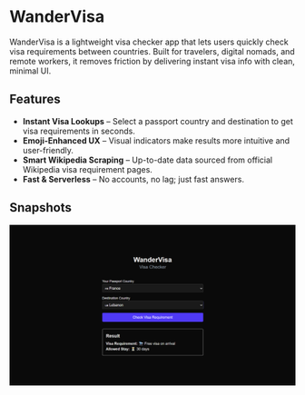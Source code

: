 # **WanderVisa**

WanderVisa is a lightweight visa checker app that lets users quickly check visa requirements between countries. Built for travelers, digital nomads, and remote workers, it removes friction by delivering instant visa info with clean, minimal UI.

## **Features**

- **Instant Visa Lookups** – Select a passport country and destination to get visa requirements in seconds.
- **Emoji-Enhanced UX** – Visual indicators make results more intuitive and user-friendly.
- **Smart Wikipedia Scraping** – Up-to-date data sourced from official Wikipedia visa requirement pages.
- **Fast & Serverless** – No accounts, no lag; just fast answers.

## **Snapshots**

![Snapshot](public/snapshot.png)
